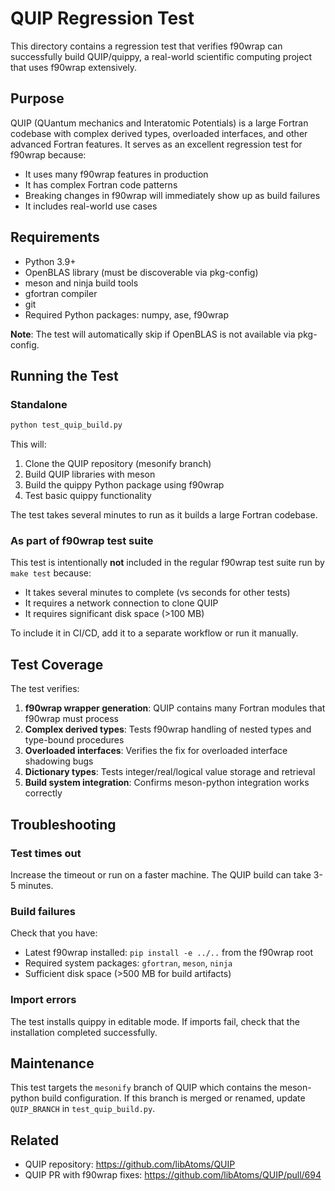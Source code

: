 # QUIP Regression Test

This directory contains a regression test that verifies f90wrap can successfully build QUIP/quippy, a real-world scientific computing project that uses f90wrap extensively.

## Purpose

QUIP (QUantum mechanics and Interatomic Potentials) is a large Fortran codebase with complex derived types, overloaded interfaces, and other advanced Fortran features. It serves as an excellent regression test for f90wrap because:

- It uses many f90wrap features in production
- It has complex Fortran code patterns
- Breaking changes in f90wrap will immediately show up as build failures
- It includes real-world use cases

## Requirements

- Python 3.9+
- OpenBLAS library (must be discoverable via pkg-config)
- meson and ninja build tools
- gfortran compiler
- git
- Required Python packages: numpy, ase, f90wrap

**Note**: The test will automatically skip if OpenBLAS is not available via pkg-config.

## Running the Test

### Standalone

```bash
python test_quip_build.py
```

This will:
1. Clone the QUIP repository (mesonify branch)
2. Build QUIP libraries with meson
3. Build the quippy Python package using f90wrap
4. Test basic quippy functionality

The test takes several minutes to run as it builds a large Fortran codebase.

### As part of f90wrap test suite

This test is intentionally **not** included in the regular f90wrap test suite run by `make test` because:
- It takes several minutes to complete (vs seconds for other tests)
- It requires a network connection to clone QUIP
- It requires significant disk space (>100 MB)

To include it in CI/CD, add it to a separate workflow or run it manually.

## Test Coverage

The test verifies:

1. **f90wrap wrapper generation**: QUIP contains many Fortran modules that f90wrap must process
2. **Complex derived types**: Tests f90wrap handling of nested types and type-bound procedures
3. **Overloaded interfaces**: Verifies the fix for overloaded interface shadowing bugs
4. **Dictionary types**: Tests integer/real/logical value storage and retrieval
5. **Build system integration**: Confirms meson-python integration works correctly

## Troubleshooting

### Test times out
Increase the timeout or run on a faster machine. The QUIP build can take 3-5 minutes.

### Build failures
Check that you have:
- Latest f90wrap installed: `pip install -e ../..` from the f90wrap root
- Required system packages: `gfortran`, `meson`, `ninja`
- Sufficient disk space (>500 MB for build artifacts)

### Import errors
The test installs quippy in editable mode. If imports fail, check that the installation completed successfully.

## Maintenance

This test targets the `mesonify` branch of QUIP which contains the meson-python build configuration. If this branch is merged or renamed, update `QUIP_BRANCH` in `test_quip_build.py`.

## Related

- QUIP repository: https://github.com/libAtoms/QUIP
- QUIP PR with f90wrap fixes: https://github.com/libAtoms/QUIP/pull/694
